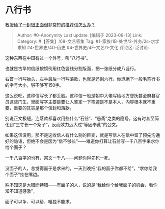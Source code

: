 # 八行书
[教授给了一封很正面但非常短的推荐信怎么办？](https://www.zhihu.com/question/419386261/answer/3162782981)

> Author: #0-Anonymity
> Last update: [编辑于 2023-08-13]
> Link:
> Category: #【答集】/08-文艺答集 
> Tag: #1-家族/1B-处世/2-外务/2c-求学求知 #4-世界史/4D-历史 #4-世界史/4F-文艺/1-文化
> 评论区:
> 泛讨论:

这种东西在中国有过一个外号，叫“八行书”。

也就是古早的信纸按惯例用红色竖线分割版面，把一张纸分成八竖行。

右首一行写抬头，左手最后一行写落款，也就是还剩六行。你琢磨下一般毛笔行书的字号大小，够不够写150字。

这么说吧，这种信写长了都丢脸。这种信一般是朝中大佬写给地方督抚甚至府县官员这些门生，里面写字主要是要让人鉴定一下笔迹是不是本人，内容根本就不重要，重要的其实是那个信封和落款。

别说正文极短，连落款都喜欢用些什么“石翁”、“愚斋”之类的隐号。这有时甚至简化到“三寸长一个条子”，反而效力远大过“等因奉此”的公文。

如果这信没用，那不是这收信人有什么别的巨变，就是写信人在信中留了预先沟通好的隐语，但绝不会是因为“信不够长”——难道你打算让石翁写一千八百字来求你给个面子？

一千八百字的也有，祭文一千八——问题你得先死一死。

没面子的人，总觉得面子是求来的，一天到晚把“我的面子你都不给”，“求你给我个面子”挂在嘴边。

殊不知这是大错而特错——有面子的人，说的是“我给你个给我面子的机会，看你知不知道感激”。

面子可以争、可以给，唯独不能求。
